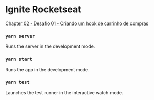 # Ignite Rocketseat
[Chapter 02 - Desafio 01 - Criando um hook de carrinho de compras](https://www.notion.so/Desafio-01-Criando-um-hook-de-carrinho-de-compras-5769216778794019a83f544e79167b12)

### `yarn server`

Runs the server in the development mode.


### `yarn start`

Runs the app in the development mode.

### `yarn test`

Launches the test runner in the interactive watch mode.
